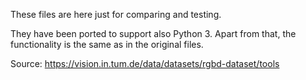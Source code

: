 These files are here just for comparing and testing.

They have been ported to support also Python 3.
Apart from that, the functionality is the same as in the original files.

Source: https://vision.in.tum.de/data/datasets/rgbd-dataset/tools
